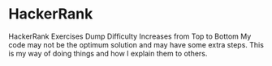 # HackerRank
HackerRank Exercises Dump
Difficulty Increases from Top to Bottom
My code may not be the optimum solution and may have some extra steps. This is my way of doing things and how I explain them to others.

